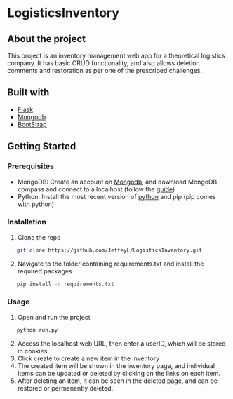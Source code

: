 # LogisticsInventory
## About the project
This project is an inventory management web app for a theoretical logistics company. It has basic CRUD functionality, and also allows deletion comments and restoration as per one of the prescribed challenges.

## Built with
- [Flask](https://flask.palletsprojects.com/en/2.0.x/)
- [Mongodb](https://www.mongodb.com/)
- [BootStrap](https://getbootstrap.com/)

## Getting Started

### Prerequisites
- MongoDB: Create an account on [Mongodb](https://www.mongodb.com/), and download MongoDB compass and connect to a localhost (follow the [guide](https://docs.mongodb.com/compass/current/connect/))
- Python: Install the most recent version of [python](https://www.python.org/) and pip (pip comes with python)

### Installation
1. Clone the repo
```sh
   git clone https://github.com/JeffeyL/LogisticsInventory.git
```
2. Navigate to the folder containing requirements.txt and install the required packages
```sh
   pip install -r requirements.txt
```

### Usage
1. Open and run the project
```sh
   python run.py
```
2. Access the localhost web URL, then enter a userID, which will be stored in cookies
3. Click create to create a new item in the inventory
4. The created item will be shown in the inventory page, and individual items can be updated or deleted by clicking on the links on each item.
5. After deleting an item, it can be seen in the deleted page, and can be restored or permanently deleted.
